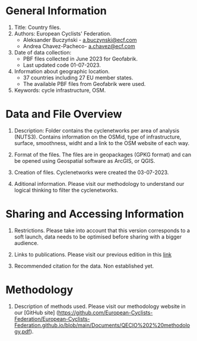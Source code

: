 # General Information
1. Title: Country files.
2. Authors: European Cyclists' Federation. 
    - Aleksander Buczyński - a.buczynski@ecf.com
    - Andrea Chavez-Pacheco- a.chavez@ecf.com
3. Date of data collection:
    - PBF files collected in June 2023 for Geofabrik.
    - Last updated code 01-07-2023.
4. Information about geographic location.
    - 37 countries including 27 EU member states.
    - The available PBF files from Geofabrik were used. 
5. Keywords:
   cycle infrastructure, OSM.

# Data and File Overview
1. Description:
Folder contains the cyclenetworks per area of analysis (NUTS3).
Contains information on the OSMid, type of infrastructure, surface, smoothness, widht and a link to the
OSM website of each way.
 
2. Format of the files.
The files are in geopackages (GPKG format) and can be opened using Geospatial software as ArcGIS, or QGIS.

3. Creation of files.
Cyclenetworks were created the 03-07-2023.

4. Aditional information.
Please visit our methodology to understand our logical thinking to filter the cyclenetworks.

# Sharing and Accessing Information
1. Restrictions.
Please take into account that this version corresponds to a soft launch, data needs to be optimised before
sharing with a bigger audience.

2. Links to publications.
Please visit our previous edition in this [link](https://lookerstudio.google.com/u/0/reporting/81d2904d-7db5-4ed5-98e0-85af75b46577/page/p_qsvwe0yluc)

3. Recommended citation for the data.
Non established yet.

# Methodology
1. Description of methods used.
Please visit our methodology website in our [GitHub site] (https://github.com/European-Cyclists-Federation/European-Cyclists-Federation.github.io/blob/main/Documents/QECIO%202%20methodology.pdf).
